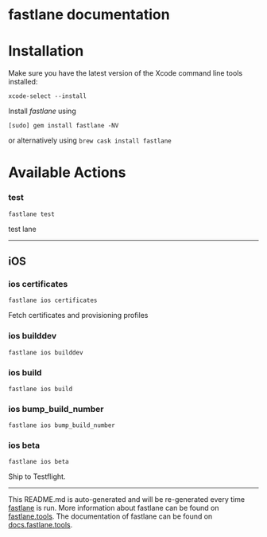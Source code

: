 fastlane documentation
================
# Installation

Make sure you have the latest version of the Xcode command line tools installed:

```
xcode-select --install
```

Install _fastlane_ using
```
[sudo] gem install fastlane -NV
```
or alternatively using `brew cask install fastlane`

# Available Actions
### test
```
fastlane test
```
test lane

----

## iOS
### ios certificates
```
fastlane ios certificates
```
Fetch certificates and provisioning profiles
### ios builddev
```
fastlane ios builddev
```

### ios build
```
fastlane ios build
```

### ios bump_build_number
```
fastlane ios bump_build_number
```

### ios beta
```
fastlane ios beta
```
Ship to Testflight.

----

This README.md is auto-generated and will be re-generated every time [fastlane](https://fastlane.tools) is run.
More information about fastlane can be found on [fastlane.tools](https://fastlane.tools).
The documentation of fastlane can be found on [docs.fastlane.tools](https://docs.fastlane.tools).
